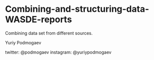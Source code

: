 # Combining-and-structuring-data-WASDE-reports

Combining data set from different sources.

Yuriy Podmogaev

twitter: @podmogaev
instagram: @yuriypodmogaev
